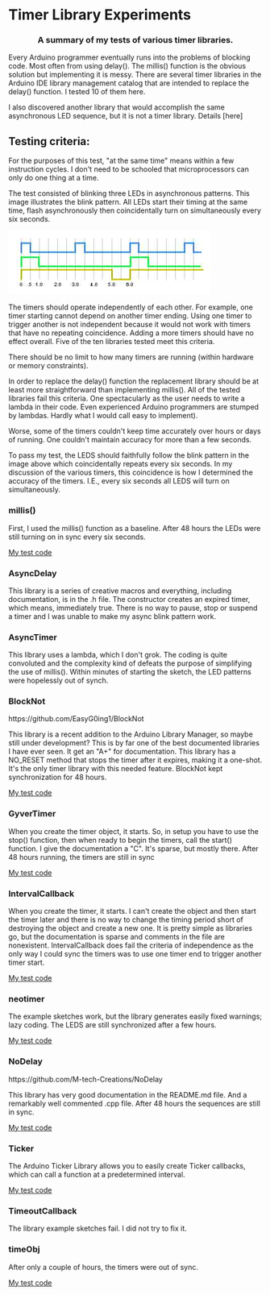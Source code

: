 # Timer Library Experiments
<h3 align="center">A summary of my tests of various timer libraries.</h3>


Every Arduino programmer eventually runs into the problems of blocking code.  Most often from using delay().  The millis() function is the obvious solution but implementing it is messy.  There are several timer libraries in the Arduino IDE library management catalog that are intended to replace the delay() function.  I tested 10 of them here.

I also discovered another library that would accomplish the same asynchronous LED sequence, but it is not a timer library.  Details [here]

<h2>Testing criteria:</h2>
For the purposes of this test, "at the same time" means within a few instruction cycles. I don't need to be schooled that microprocessors can only do one thing at a time.

The test consisted of blinking three LEDs in asynchronous patterns.  This image illustrates the blink pattern.
All LEDs start their timing at the same time, flash asynchronously then coincidentally turn on simultaneously every six seconds.

![Blink Pattern](Async3.jpg)

The timers should operate independently of each other. For example, one timer starting cannot depend on another timer ending.  Using one timer to trigger another is not independent because it would not work with timers that have no repeating coincidence. Adding a more timers should have no effect overall. Five of the ten libraries tested meet this criteria.

There should be no limit to how many timers are running (within hardware or memory constraints).

In order to replace the delay() function the replacement library should be at least more straightforward than implementing millis().  All of the tested libraries fail this criteria. One spectacularly as the user needs to write a lambda in their code. Even experienced Arduino programmers are stumped by lambdas. Hardly what I would call easy to implement).

Worse, some of the timers couldn't keep time accurately over hours or days of running. One couldn't maintain accuracy for more than a few seconds.

To pass my test, the LEDS should faithfully follow the blink pattern in the image above which coincidentally repeats every six seconds.  In my discussion of the various timers, this coincidence is how I determined the accuracy of the timers. I.E., every six seconds all LEDS will turn on simultaneously.


<h3>millis()</h3>
First, I used the millis() function as a baseline.
After 48 hours the LEDs were still turning on in sync every six seconds.

[My test code](src/millis_BlinkAsync3)

<h3>AsyncDelay</h3>
This library is a series of creative macros and everything, including documentation, is in the .h file.
The constructor creates an expired timer, which means, immediately true. There is no way to pause, stop or suspend a timer and I was unable to make my async blink pattern work.

<h3>AsyncTimer</h3>
This library uses a lambda, which I don't grok. The coding is quite convoluted and the complexity kind of defeats the purpose of simplifying the use of millis(). Within minutes of starting the sketch, the LED patterns were hopelessly out of synch.

<h3>BlockNot</h3>
https://github.com/EasyG0ing1/BlockNot

This library is a recent addition to the Arduino Library Manager, so maybe still under development? This is by far one of the best documented libraries I have ever seen. It get an "A+" for documentation. This library has a NO_RESET method that stops the timer after it expires, making it a one-shot. It's the only timer library with this needed feature. BlockNot kept synchronization for 48 hours.

[My test code](src/BlockNot-BlinkAsync.ino)

<h3>GyverTimer</h3>
When you create the timer object, it starts. So, in setup you have to use the stop() function, then when ready to begin the timers, call the start() function. I give the documentation a "C". It's sparse, but mostly there.  After 48 hours running, the timers are still in sync

[My test code](src/GyverTimer-BlinkAsync.ino)

<h3>IntervalCallback</h3>
When you create the timer, it starts.  I can't create the object and then start the timer later and there is no way to change the timing period short of destroying the object and create a new one. It is pretty simple as libraries go, but the documentation is sparse and comments in the file are nonexistent. IntervalCallback does fail the criteria of independence as the only way I could sync the timers was to use one timer end to trigger another timer start.

[My test code](src/IntervalCallback_BlinkAsync.ino)

<h3>neotimer</h3>
The example sketches work, but the library generates easily fixed warnings; lazy coding.  The LEDS are still synchronized after a few hours.

[My test code](src/neoTimer-BlinkAsync.ino)

<h3>NoDelay</h3>
https://github.com/M-tech-Creations/NoDelay

This library has very good documentation in the README.md file. And a remarkably well commented .cpp file.  After 48 hours the sequences are still in sync.

[My test code](src/NoDelay-BlinkAsync.ino)

<h3>Ticker</h3>
The Arduino Ticker Library allows you to easily create Ticker callbacks, which can call a function at a predetermined interval.

[My test code](src/TickerAsync.ino)

<h3>TimeoutCallback</h3>
The library example sketches fail. I did not try to fix it.

<h3>timeObj</h3>
After only a couple of hours, the timers were out of sync. 

[My test code](src/timeObj-BlinkAsync.ino)
